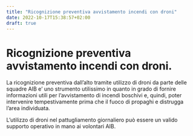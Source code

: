 ```yaml
---
title: "Ricognizione preventiva avvistamento incendi con droni"
date: 2022-10-17T15:38:57+02:00
draft: true
---
```


# Ricognizione preventiva avvistamento incendi con droni.

La ricognizione preventiva dall’alto tramite utilizzo di droni da parte delle squadre AIB e’ uno strumento utilissimo in quanto in grado di fornire informazioni utili per l’avvistamento di incendi boschivi e, quindi, poter intervenire tempestivamente prima che il fuoco di propaghi e distrugga l’area individuata.

L’utilizzo di droni nel pattugliamento giornaliero può essere un valido supporto operativo in mano ai volontari AIB.
